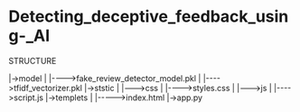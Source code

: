 # Detecting_deceptive_feedback_using-_AI

STRUCTURE

|->model
|   |---->fake_review_detector_model.pkl
|   |---->tfidf_vectorizer.pkl
|->ststic
|   |--->css
|       |---->styles.css
|   |--->js
|       |---->script.js
|->templets
|   |----->index.html
|->app.py
